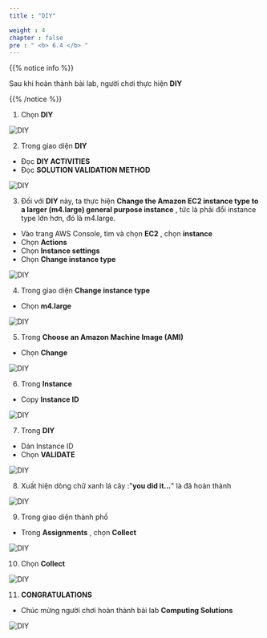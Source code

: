 ```yaml
---
title : "DIY"

weight : 4
chapter : false
pre : " <b> 6.4 </b> "
---
```


{{% notice info %}}

Sau khi hoàn thành bài lab, người chơi thực hiện **DIY**

{{% /notice %}}


1. Chọn **DIY** 

![DIY](/images/6-ec2connect/6.4-diy/1-diy.png?width=90pc)

2. Trong giao diện **DIY**

- Đọc  **DIY ACTIVITIES**
- Đọc **SOLUTION VALIDATION METHOD**

![DIY](/images/6-ec2connect/6.4-diy/2-diy.png?width=90pc)

3. Đối với **DIY** này, ta thực hiện **Change the Amazon EC2 instance type to a larger (m4.large) general purpose instance** , tức là phải đổi instance type lớn hơn, đó là m4.large.

- Vào trang AWS Console, tìm và chọn **EC2** , chọn **instance**
- Chọn **Actions** 
- Chọn **Instance settings**
- Chọn **Change instance type**

![DIY](/images/6-ec2connect/6.4-diy/3-diy.png?width=90pc)

4. Trong giao diện **Change instance type**

- Chọn **m4.large**

![DIY](/images/6-ec2connect/6.4-diy/4-diy.png?width=90pc)

5. Trong **Choose an Amazon Machine Image (AMI)**

- Chọn **Change**

![DIY](/images/6-ec2connect/6.4-diy/5-diy.png?width=90pc)

6. Trong **Instance**

- Copy **Instance ID** 

![DIY](/images/6-ec2connect/6.4-diy/6-diy.png?width=90pc)

7. Trong **DIY**

- Dán Instance ID 
- Chọn **VALIDATE**

![DIY](/images/6-ec2connect/6.4-diy/7-diy.png?width=90pc)

8. Xuất hiện dòng chữ xanh lá cây :"**you did it...**" là đã hoàn thành

![DIY](/images/6-ec2connect/6.4-diy/8-diy.png?width=90pc)

9. Trong giao diện thành phố 

- Trong **Assignments** , chọn **Collect**

![DIY](/images/6-ec2connect/6.4-diy/9-diy.png?width=90pc)

10. Chọn **Collect**

![DIY](/images/6-ec2connect/6.4-diy/10-diy.png?width=90pc)

11.  **CONGRATULATIONS**

- Chúc mừng người chơi hoàn thành bài lab **Computing Solutions**

![DIY](/images/6-ec2connect/6.4-diy/11-diy.png?width=90pc)

